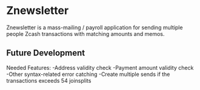 # Znewsletter
Znewsletter is a mass-mailing / payroll application for sending multiple people Zcash transactions with matching amounts and memos.

## Future Development
Needed Features:
-Address validity check
-Payment amount validity check
-Other syntax-related error catching
-Create multiple sends if the transactions exceeds 54 joinsplits
